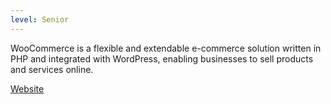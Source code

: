 ```yaml
---
level: Senior
---
```


WooCommerce is a flexible and extendable e-commerce solution written in PHP and integrated with WordPress, enabling businesses to sell products and services online.

[Website](https://woocommerce.com/)
